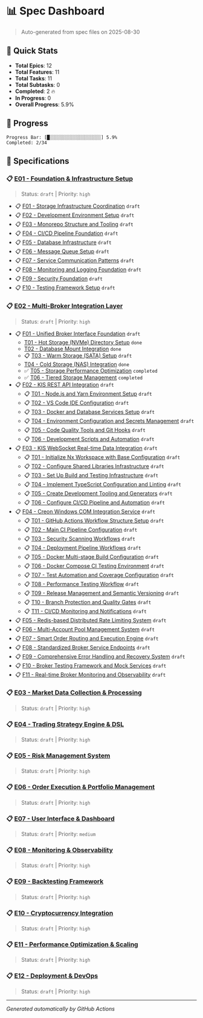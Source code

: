 # 📊 Spec Dashboard

> Auto-generated from spec files on 2025-08-30

## 🎯 Quick Stats

- **Total Epics**: 12
- **Total Features**: 11
- **Total Tasks**: 11
- **Total Subtasks**: 0
- **Completed**: 2 🔥
- **In Progress**: 0
- **Overall Progress**: 5.9%

## 🚀 Progress

```
Progress Bar: [█░░░░░░░░░░░░░░░░░░░] 5.9%
Completed: 2/34
```

## 📁 Specifications

### 📋 [E01 - Foundation &amp; Infrastructure Setup](E01/spec.md)

> Status: `draft` | Priority: `high`

- 📋 [F01 - Storage Infrastructure Coordination](/F01/spec.md) `draft`
- 📋 [F02 - Development Environment Setup](/F02/spec.md) `draft`
- 📋 [F03 - Monorepo Structure and Tooling](/F03/spec.md) `draft`
- 📋 [F04 - CI/CD Pipeline Foundation](/F04/spec.md) `draft`
- 📋 [F05 - Database Infrastructure](/F05/spec.md) `draft`
- 📋 [F06 - Message Queue Setup](/F06/spec.md) `draft`
- 📋 [F07 - Service Communication Patterns](/F07/spec.md) `draft`
- 📋 [F08 - Monitoring and Logging Foundation](/F08/spec.md) `draft`
- 📋 [F09 - Security Foundation](/F09/spec.md) `draft`
- 📋 [F10 - Testing Framework Setup](/F10/spec.md) `draft`

### 📋 [E02 - Multi-Broker Integration Layer](E02/spec.md)

> Status: `draft` | Priority: `high`

- 📋 [F01 - Unified Broker Interface Foundation](/F01/spec.md) `draft`
  -  [T01 - Hot Storage (NVMe) Directory Setup](//T01/spec.md) `done`
  -  [T02 - Database Mount Integration](//T02/spec.md) `done`
  - 📋 [T03 - Warm Storage (SATA) Setup](//T03/spec.md) `draft`
  -  [T04 - Cold Storage (NAS) Integration](//T04/spec.md) `done`
  - ✅ [T05 - Storage Performance Optimization](//T05/spec.md) `completed`
  - ✅ [T06 - Tiered Storage Management](//T06/spec.md) `completed`
- 📋 [F02 - KIS REST API Integration](/F02/spec.md) `draft`
  - 📋 [T01 - Node.js and Yarn Environment Setup](//T01/spec.md) `draft`
  - 📋 [T02 - VS Code IDE Configuration](//T02/spec.md) `draft`
  - 📋 [T03 - Docker and Database Services Setup](//T03/spec.md) `draft`
  - 📋 [T04 - Environment Configuration and Secrets Management](//T04/spec.md) `draft`
  - 📋 [T05 - Code Quality Tools and Git Hooks](//T05/spec.md) `draft`
  - 📋 [T06 - Development Scripts and Automation](//T06/spec.md) `draft`
- 📋 [F03 - KIS WebSocket Real-time Data Integration](/F03/spec.md) `draft`
  - 📋 [T01 - Initialize Nx Workspace with Base Configuration](//T01/spec.md) `draft`
  - 📋 [T02 - Configure Shared Libraries Infrastructure](//T02/spec.md) `draft`
  - 📋 [T03 - Set Up Build and Testing Infrastructure](//T03/spec.md) `draft`
  - 📋 [T04 - Implement TypeScript Configuration and Linting](//T04/spec.md) `draft`
  - 📋 [T05 - Create Development Tooling and Generators](//T05/spec.md) `draft`
  - 📋 [T06 - Configure CI/CD Pipeline and Automation](//T06/spec.md) `draft`
- 📋 [F04 - Creon Windows COM Integration Service](/F04/spec.md) `draft`
  - 📋 [T01 - GitHub Actions Workflow Structure Setup](//T01/spec.md) `draft`
  - 📋 [T02 - Main CI Pipeline Configuration](//T02/spec.md) `draft`
  - 📋 [T03 - Security Scanning Workflows](//T03/spec.md) `draft`
  - 📋 [T04 - Deployment Pipeline Workflows](//T04/spec.md) `draft`
  - 📋 [T05 - Docker Multi-stage Build Configuration](//T05/spec.md) `draft`
  - 📋 [T06 - Docker Compose CI Testing Environment](//T06/spec.md) `draft`
  - 📋 [T07 - Test Automation and Coverage Configuration](//T07/spec.md) `draft`
  - 📋 [T08 - Performance Testing Workflow](//T08/spec.md) `draft`
  - 📋 [T09 - Release Management and Semantic Versioning](//T09/spec.md) `draft`
  - 📋 [T10 - Branch Protection and Quality Gates](//T10/spec.md) `draft`
  - 📋 [T11 - CI/CD Monitoring and Notifications](//T11/spec.md) `draft`
- 📋 [F05 - Redis-based Distributed Rate Limiting System](/F05/spec.md) `draft`
- 📋 [F06 - Multi-Account Pool Management System](/F06/spec.md) `draft`
- 📋 [F07 - Smart Order Routing and Execution Engine](/F07/spec.md) `draft`
- 📋 [F08 - Standardized Broker Service Endpoints](/F08/spec.md) `draft`
- 📋 [F09 - Comprehensive Error Handling and Recovery System](/F09/spec.md) `draft`
- 📋 [F10 - Broker Testing Framework and Mock Services](/F10/spec.md) `draft`
- 📋 [F11 - Real-time Broker Monitoring and Observability](/F11/spec.md) `draft`

### 📋 [E03 - Market Data Collection &amp; Processing](E03/spec.md)

> Status: `draft` | Priority: `high`


### 📋 [E04 - Trading Strategy Engine &amp; DSL](E04/spec.md)

> Status: `draft` | Priority: `high`


### 📋 [E05 - Risk Management System](E05/spec.md)

> Status: `draft` | Priority: `high`


### 📋 [E06 - Order Execution &amp; Portfolio Management](E06/spec.md)

> Status: `draft` | Priority: `high`


### 📋 [E07 - User Interface &amp; Dashboard](E07/spec.md)

> Status: `draft` | Priority: `medium`


### 📋 [E08 - Monitoring &amp; Observability](E08/spec.md)

> Status: `draft` | Priority: `high`


### 📋 [E09 - Backtesting Framework](E09/spec.md)

> Status: `draft` | Priority: `high`


### 📋 [E10 - Cryptocurrency Integration](E10/spec.md)

> Status: `draft` | Priority: `high`


### 📋 [E11 - Performance Optimization &amp; Scaling](E11/spec.md)

> Status: `draft` | Priority: `high`


### 📋 [E12 - Deployment &amp; DevOps](E12/spec.md)

> Status: `draft` | Priority: `high`



---
*Generated automatically by GitHub Actions*